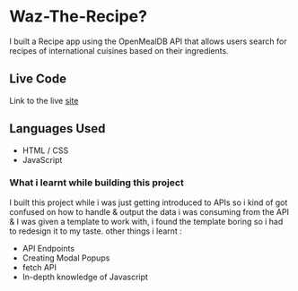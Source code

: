 # Waz-The-Recipe?
I built a Recipe app using the OpenMealDB API that allows users search for recipes of international cuisines based on their ingredients.

## Live Code
Link to the live [site](https://waztherecipe.netlify.app)

## Languages Used
- HTML / CSS
- JavaScript

### What i learnt while building this project
I built this project while i was just getting introduced to APIs so i kind of got confused on how to handle & output the data i was consuming from the API & 
I was given a template to work with, i found the template boring so i had to redesign it to my taste. other things i learnt :
- API Endpoints
- Creating Modal Popups
- fetch API
- In-depth knowledge of Javascript
